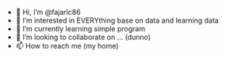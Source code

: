 - 👋 Hi, I’m @fajarlc86
- 👀 I’m interested in EVERYthing base on data and learning data
- 🌱 I’m currently learning simple program
- 💞️ I’m looking to collaborate on ... (dunno)
- 📫 How to reach me (my home)

<!---
fajarlc86/fajarlc86 is a ✨ special ✨ repository because its `README.md` (this file) appears on your GitHub profile.
You can click the Preview link to take a look at your changes.
--->
